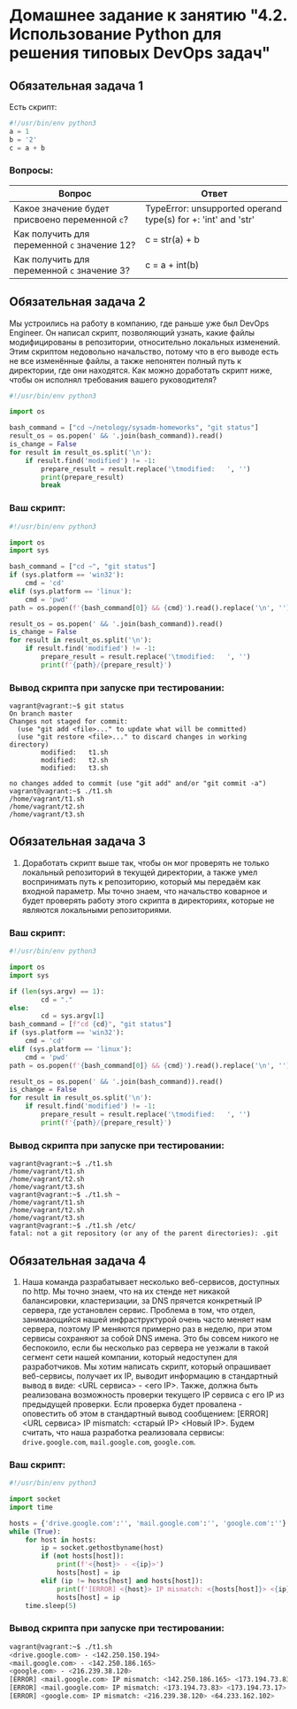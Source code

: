 # Домашнее задание к занятию "4.2. Использование Python для решения типовых DevOps задач"

## Обязательная задача 1

Есть скрипт:
```python
#!/usr/bin/env python3
a = 1
b = '2'
c = a + b
```

### Вопросы:
| Вопрос  | Ответ |
| ------------- | ------------- |
| Какое значение будет присвоено переменной `c`?  | TypeError: unsupported operand type(s) for +: 'int' and 'str'  |
| Как получить для переменной `c` значение 12?  | c = str(a) + b  |
| Как получить для переменной `c` значение 3?  | c = a + int(b)  |

## Обязательная задача 2
Мы устроились на работу в компанию, где раньше уже был DevOps Engineer. Он написал скрипт, позволяющий узнать, какие файлы модифицированы в репозитории, относительно локальных изменений. Этим скриптом недовольно начальство, потому что в его выводе есть не все изменённые файлы, а также непонятен полный путь к директории, где они находятся. Как можно доработать скрипт ниже, чтобы он исполнял требования вашего руководителя?

```python
#!/usr/bin/env python3

import os

bash_command = ["cd ~/netology/sysadm-homeworks", "git status"]
result_os = os.popen(' && '.join(bash_command)).read()
is_change = False
for result in result_os.split('\n'):
    if result.find('modified') != -1:
        prepare_result = result.replace('\tmodified:   ', '')
        print(prepare_result)
        break
```

### Ваш скрипт:
```python
#!/usr/bin/env python3

import os
import sys

bash_command = ["cd ~", "git status"]
if (sys.platform == 'win32'):
    cmd = 'cd'
elif (sys.platform == 'linux'):
    cmd = 'pwd'
path = os.popen(f'{bash_command[0]} && {cmd}').read().replace('\n', '')

result_os = os.popen(' && '.join(bash_command)).read()
is_change = False
for result in result_os.split('\n'):
    if result.find('modified') != -1:
        prepare_result = result.replace('\tmodified:   ', '')
        print(f'{path}/{prepare_result}')
```

### Вывод скрипта при запуске при тестировании:
```
vagrant@vagrant:~$ git status
On branch master
Changes not staged for commit:
  (use "git add <file>..." to update what will be committed)
  (use "git restore <file>..." to discard changes in working directory)
        modified:   t1.sh
        modified:   t2.sh
        modified:   t3.sh

no changes added to commit (use "git add" and/or "git commit -a")
vagrant@vagrant:~$ ./t1.sh
/home/vagrant/t1.sh
/home/vagrant/t2.sh
/home/vagrant/t3.sh
```

## Обязательная задача 3
1. Доработать скрипт выше так, чтобы он мог проверять не только локальный репозиторий в текущей директории, а также умел воспринимать путь к репозиторию, который мы передаём как входной параметр. Мы точно знаем, что начальство коварное и будет проверять работу этого скрипта в директориях, которые не являются локальными репозиториями.

### Ваш скрипт:
```python
#!/usr/bin/env python3

import os
import sys

if (len(sys.argv) == 1):
        cd = "."
else:
        cd = sys.argv[1]
bash_command = [f"cd {cd}", "git status"]
if (sys.platform == 'win32'):
    cmd = 'cd'
elif (sys.platform == 'linux'):
    cmd = 'pwd'
path = os.popen(f'{bash_command[0]} && {cmd}').read().replace('\n', '')

result_os = os.popen(' && '.join(bash_command)).read()
is_change = False
for result in result_os.split('\n'):
    if result.find('modified') != -1:
        prepare_result = result.replace('\tmodified:   ', '')
        print(f'{path}/{prepare_result}')
```

### Вывод скрипта при запуске при тестировании:
```
vagrant@vagrant:~$ ./t1.sh
/home/vagrant/t1.sh
/home/vagrant/t2.sh
/home/vagrant/t3.sh
vagrant@vagrant:~$ ./t1.sh ~
/home/vagrant/t1.sh
/home/vagrant/t2.sh
/home/vagrant/t3.sh
vagrant@vagrant:~$ ./t1.sh /etc/
fatal: not a git repository (or any of the parent directories): .git
```

## Обязательная задача 4
1. Наша команда разрабатывает несколько веб-сервисов, доступных по http. Мы точно знаем, что на их стенде нет никакой балансировки, кластеризации, за DNS прячется конкретный IP сервера, где установлен сервис. Проблема в том, что отдел, занимающийся нашей инфраструктурой очень часто меняет нам сервера, поэтому IP меняются примерно раз в неделю, при этом сервисы сохраняют за собой DNS имена. Это бы совсем никого не беспокоило, если бы несколько раз сервера не уезжали в такой сегмент сети нашей компании, который недоступен для разработчиков. Мы хотим написать скрипт, который опрашивает веб-сервисы, получает их IP, выводит информацию в стандартный вывод в виде: <URL сервиса> - <его IP>. Также, должна быть реализована возможность проверки текущего IP сервиса c его IP из предыдущей проверки. Если проверка будет провалена - оповестить об этом в стандартный вывод сообщением: [ERROR] <URL сервиса> IP mismatch: <старый IP> <Новый IP>. Будем считать, что наша разработка реализовала сервисы: `drive.google.com`, `mail.google.com`, `google.com`.

### Ваш скрипт:
```python
#!/usr/bin/env python3

import socket
import time

hosts = {'drive.google.com':'', 'mail.google.com':'', 'google.com':''}
while (True):
    for host in hosts:
        ip = socket.gethostbyname(host)
        if (not hosts[host]):
            print(f'<{host}> - <{ip}>')
            hosts[host] = ip
        elif (ip != hosts[host] and hosts[host]):
            print(f'[ERROR] <{host}> IP mismatch: <{hosts[host]}> <{ip}>')
            hosts[host] = ip
    time.sleep(5)
```

### Вывод скрипта при запуске при тестировании:
```bash
vagrant@vagrant:~$ ./t1.sh
<drive.google.com> - <142.250.150.194>
<mail.google.com> - <142.250.186.165>
<google.com> - <216.239.38.120>
[ERROR] <mail.google.com> IP mismatch: <142.250.186.165> <173.194.73.83>
[ERROR] <mail.google.com> IP mismatch: <173.194.73.83> <173.194.73.17>
[ERROR] <google.com> IP mismatch: <216.239.38.120> <64.233.162.102>
```
